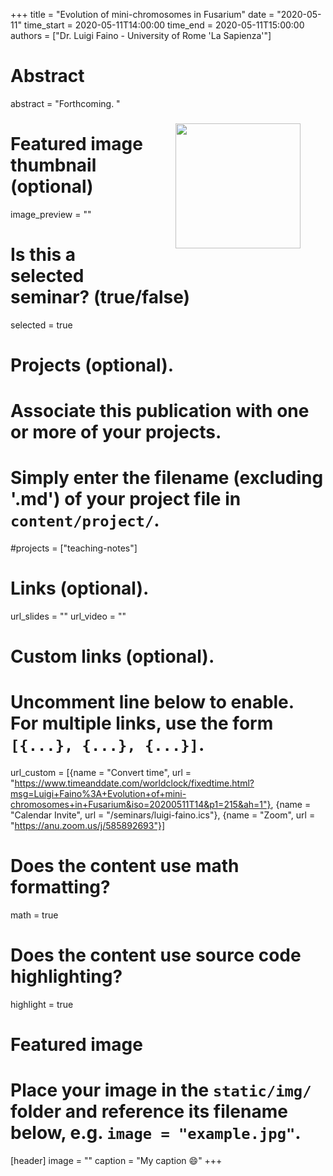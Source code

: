 +++
title = "Evolution of mini-chromosomes in Fusarium"
date = "2020-05-11"
time_start = 2020-05-11T14:00:00
time_end = 2020-05-11T15:00:00
authors = ["Dr. Luigi Faino - University of Rome 'La Sapienza'"]

# Abstract
abstract = "Forthcoming. <img src = '/img/seminars/blank.jpg' width = 200 align = right style = 'padding:40px'>"

# Featured image thumbnail (optional)
image_preview = ""

# Is this a selected seminar? (true/false)
selected = true

# Projects (optional).
#   Associate this publication with one or more of your projects.
#   Simply enter the filename (excluding '.md') of your project file in `content/project/`.
#projects = ["teaching-notes"]

# Links (optional).
url_slides = ""
url_video = ""

# Custom links (optional).
#   Uncomment line below to enable. For multiple links, use the form `[{...}, {...}, {...}]`.
url_custom = [{name = "Convert time", url = "https://www.timeanddate.com/worldclock/fixedtime.html?msg=Luigi+Faino%3A+Evolution+of+mini-chromosomes+in+Fusarium&iso=20200511T14&p1=215&ah=1"}, {name = "Calendar Invite", url = "/seminars/luigi-faino.ics"}, {name = "Zoom", url = "https://anu.zoom.us/j/585892693"}]


# Does the content use math formatting?
math = true

# Does the content use source code highlighting?
highlight = true

# Featured image
# Place your image in the `static/img/` folder and reference its filename below, e.g. `image = "example.jpg"`.
[header]
image = ""
caption = "My caption :smile:"
+++

